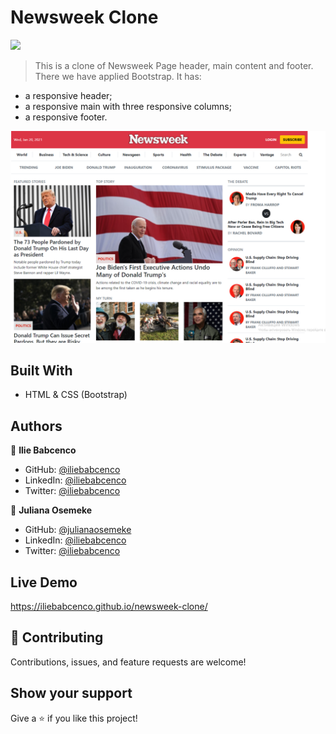 # Newsweek Clone 
![](https://img.shields.io/badge/Microverse-blueviolet)


> This is a clone of Newsweek Page header, main content and footer.
There we have applied Bootstrap.
It has:
- a responsive header;
- a responsive main with three responsive columns;
- a responsive footer.

<img src="assets/1.png">

## Built With

- HTML & CSS (Bootstrap)

## Authors

👤 **Ilie Babcenco**

- GitHub: [@iliebabcenco](https://github.com/iliebabcenco)
- LinkedIn: [@iliebabcenco](https://www.linkedin.com/in/ilie-babcenco-72459a1b1/)
- Twitter: [@iliebabcenco](https://twitter.com/BabcencoIlie)

👤 **Juliana Osemeke**

- GitHub: [@julianaosemeke](https://github.com/JulianaOsemeke)
- LinkedIn: [@iliebabcenco](http://www.linkedin.com/in/juliana-osemeke)
- Twitter: [@iliebabcenco](https://twitter.com/julianaosemeke)

## Live Demo

https://iliebabcenco.github.io/newsweek-clone/

## 🤝 Contributing

Contributions, issues, and feature requests are welcome!

## Show your support

Give a ⭐️ if you like this project!
